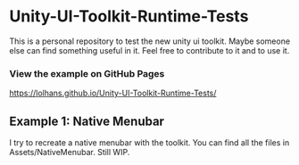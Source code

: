 # Unity-UI-Toolkit-Runtime-Tests

This is a personal repository to test the new unity ui toolkit. 
Maybe someone else can find something useful in it. 
Feel free to contribute to it and to use it.  

### View the example on GitHub Pages
https://lolhans.github.io/Unity-UI-Toolkit-Runtime-Tests/

## Example 1: Native Menubar
I try to recreate a native menubar with the toolkit. You can find all the files in Assets/NativeMenubar. Still WIP.
